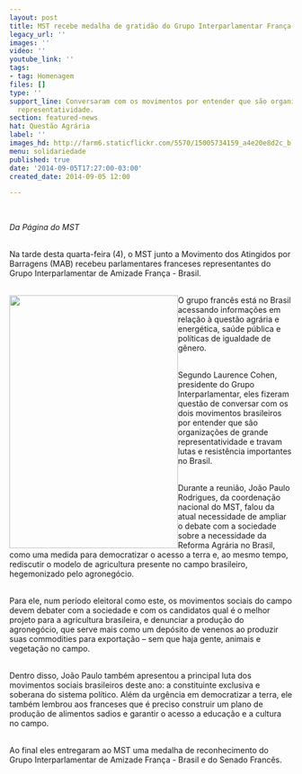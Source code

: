 ```yaml
---
layout: post
title: MST recebe medalha de gratidão do Grupo Interparlamentar França-Brasil
legacy_url: ''
images: ''
video: ''
youtube_link: ''
tags:
- tag: Homenagem
files: []
type: ''
support_line: Conversaram com os movimentos por entender que são organizações de grande
  representatividade.
section: featured-news
hat: Questão Agrária
label: ''
images_hd: http://farm6.staticflickr.com/5570/15005734159_a4e20e8d2c_b.jpg
menu: solidariedade
published: true
date: '2014-09-05T17:27:00-03:00'
created_date: 2014-09-05 12:00

---
```

<p><span contenteditable="false" tabindex="-1"><img alt="" data-widget="image" src="http://farm6.staticflickr.com/5570/15005734159_a4e20e8d2c_b.jpg" /></span><br />
&nbsp;</p>

<p><em>Da P&aacute;gina do MST</em><br />
&nbsp;</p>

<p>Na tarde desta quarta-feira (4), o MST junto a Movimento dos Atingidos por Barragens (MAB) recebeu parlamentares franceses representantes do Grupo Interparlamentar de Amizade Fran&ccedil;a - Brasil.&nbsp;</p>

<p><br />
<span contenteditable="false" tabindex="-1"><img alt="" data-widget="image" height="450" src="http://farm4.staticflickr.com/3870/15005734729_5dccd4209d_b.jpg" style="float:left" width="300" /></span>O grupo franc&ecirc;s est&aacute; no Brasil acessando informa&ccedil;&otilde;es em rela&ccedil;&atilde;o &agrave; quest&atilde;o agr&aacute;ria e energ&eacute;tica, sa&uacute;de p&uacute;blica e pol&iacute;ticas de igualdade de g&ecirc;nero.</p>

<p><br />
Segundo Laurence Cohen, presidente do Grupo Interparlamentar, eles fizeram quest&atilde;o de conversar com os dois movimentos brasileiros por entender que s&atilde;o organiza&ccedil;&otilde;es de grande representatividade e travam lutas e resist&ecirc;ncia importantes no Brasil.</p>

<p><br />
Durante a reuni&atilde;o, Jo&atilde;o Paulo Rodrigues, da coordena&ccedil;&atilde;o nacional do MST, falou da atual necessidade de ampliar o debate com a sociedade sobre a necessidade da Reforma Agr&aacute;ria no Brasil, como uma medida para democratizar o acesso a terra e, ao mesmo tempo, rediscutir o modelo de agricultura presente no campo brasileiro, hegemonizado pelo agroneg&oacute;cio.</p>

<p><br />
Para ele, num per&iacute;odo eleitoral como este, os movimentos sociais do campo devem debater com a sociedade e com os candidatos qual &eacute; o melhor projeto para a agricultura brasileira, e denunciar a produ&ccedil;&atilde;o do agroneg&oacute;cio, que serve mais como um dep&oacute;sito de venenos ao produzir suas commodities para exporta&ccedil;&atilde;o &ndash; sem que haja gente, animais e vegeta&ccedil;&atilde;o no campo.</p>

<p><br />
Dentro disso, Jo&atilde;o Paulo tamb&eacute;m apresentou a principal luta dos movimentos sociais brasileiros deste ano: a constituinte exclusiva e soberana do sistema pol&iacute;tico. Al&eacute;m da urg&ecirc;ncia em democratizar a terra, ele tamb&eacute;m lembrou aos franceses que &eacute; preciso construir um plano de produ&ccedil;&atilde;o de alimentos sadios e garantir o acesso a educa&ccedil;&atilde;o e a cultura no campo.</p>

<p><br />
Ao final eles entregaram ao MST uma medalha de reconhecimento do Grupo Interparlamentar de Amizade Fran&ccedil;a - Brasil e do Senado Franc&ecirc;s.</p>
